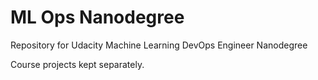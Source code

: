 # ML Ops Nanodegree
Repository for Udacity Machine Learning DevOps Engineer Nanodegree

Course projects kept separately. 
